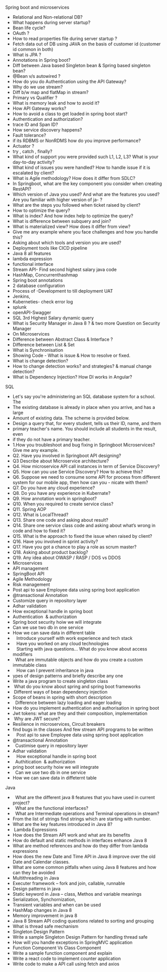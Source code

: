Spring boot and microservices


- Relational and Non-relational DB?
- What happens during server startup?
- Bean life cycle?
-  OAuth ?
- How to read properties file during server startup ?
- Fetch data out of DB using JAVA on the basis of customer id (customer id common in both)
- What is JPA ?
- Annotations in Spring boot?
- Diff between Java based Singleton bean & Spring based singleton bean?
- @Bean v/s autowired ?
- How do you do Authentication using the API Gateway?
- Why do we use stream?
- Diff b/w map and flatMap in stream?
- Primary vs Qualifier ?
- What is memory leak and how to avoid it?
- How API Gateway works?
- How to avoid a class to get loaded in spring boot start?
- Authentication and authorization?
- trace ID and Span ID?
- How service discovery happens?
- Fault tolerance?
- if its RDBMS or NonRDMS how do you improve performance?
- Actuator ?
- try , catch , finally?
- What kind of support you were provided such L1, L2, L3? What is your day-to-day activity?
- What kind of issues you were handled? How to handle issue if it is escalated by client?
- What is Agile methodology? How does it differ from SDLC?
- In Springboot, what are the key component you consider when creating RestAPI?
- Which version of Java you used? And what are the features you used? Are you familiar with higher version of ja- ?
- What are the steps you followed when ticket raised by client?
- How to optimize the query? 
- What is index? And how index help to optimize the query?
- What is difference between subquery and join?
- What is materialized view? How does it differ from view?
- Give me any example where you face challenges and how you handle this?
- Asking about which tools and version you are used?
- Deployment tools like CICD pipeline
- Java 8 all features 
- lambda expression
- functional interface
- Stream API- Find second highest salary java code
- HashMap, Concurrenthashmap
- Spring boot annotations
- 2 database configuration
- Process of -Development to till deployment UAT
- Jenkins, 
- Kuberneties- check error log
- splunk
- openAPI-Swagger
- SQL 3rd Highest Salary dynamic query
- What is Security Manager in Java 8 ? &  two more Question on Security Manager
- On Microservices
- Difference between Abstract Class & Interface ? 
- Difference between List & Set
- What is Synchronisation
- Showing Code - What is issue & How to resolve or fixed.
- What is change detection?
- How to change detection works? and strategies? & manual change detection?
- What is Dependency Injection? How DI works in Angular?


SQL

-  Let's say you're administering an SQL database system for a school. The 
-   The existing database is already in place when you arrive, and has a large
-   Amount of existing data. The scheme is provided below.
-  Design a query that, for every student, tells us their ID, name, and them
-  primary teacher's name. You should include all students in the result, even
-   if they do not have a primary teacher.
- 1.How you troubleshoot and bug fixing in Springboot Microservices? Give me any example.
- Q2. Have you involved in Springboot API designing?
- Q3 Describe about Microservice architecture?
- Q4. How microservice API call instances in term of Service Discovery?
- Q5. How can you use Service Discovery? How to achieve this?
- Q6. Suppose we need to consume some API for process from different system for our mobile app, then how can you - nicate with them?
- Q7. Do you have any cloud experience?
- Q8. Do you have any experience in Kubernate?
- Q9. How annotation work in springboot?
- Q10. When you required to create service class?
- Q11. Spring AOP
- Q12. What is LocalThread?
- Q13. Share one code and asking about result?
- Q14. Share one service class code and asking about what’s wrong in code and how to fixed it?
- Q15. What is the approach to fixed the issue when raised by client?
- Q16. Have you involved in sprint activity?
- Q17. Have you got a chance to play a role as scrum master?
- Q18. Asking about product backlog?
- Q19. Any idea about OWASP / RASP / DOS vs DDOS
- Microservices
- API management
- SpringBoot API
- Agile Methodology
- Risk management
- Post api to save Employee data using spring boot application
- @transactional Annotation
- Customize query in repository layer
- Adhar validation
- How exceptional handle in spring boot
- Authentication  & authorization
- Spring boot security hoiw we will integrate
- Can we use two db in one service
- How we can save data in different table
-    Introduce yourself with work experience and tech stack
-    Have you worked on any cloud technologies
-    Starting with java questions... What do you know about access modifiers
-   What are immutable objects and how do you create a custom immutable class
-    How can I prevent inheritance in java
- ypes of design patterns and briefly describe any one
- Write a java program to create singleton class
-  What do you know about spring and spring boot frameworks
-  Different ways of bean dependency injection
- Scope of beans in spring with short description
-   Difference between lazy loading and eager loading
- How do you implement authentication and authorisation in spring boot
- Jwt tokens: what are they and their composition, implementation
-  Why are JWT secure?
- Resilience in microservices, Circuit breakers
- find bugs in the classes And few stream API programs to be written
-    Post api to save Employee data using spring boot application
- @transactional Annotation
-   Custimise query in repository layer
-  Adhar validation
-    How exceptional handle in spring boot
-   Authitication  & authorization
- pring boot security hoiw we will integrate
-   Can we use two db in one service
-  How we can save data in diffeternt table


Java

-   What are the different java 8 features that you have used in current project? 
-   What are the functional interfaces?
-   What are Intermediate operations and Terminal operations in stream?
- From the list of strings find strings which are starting with number.
- What are the key features introduced in Java 8?
-  Lambda Expressions
- How does the Stream API work and what are its benefits
- How do default and static methods in interfaces enhance Java 8
- What are method references and how do they differ from lambda expressions
- How does the new Date and Time API in Java 8 improve over the old Date and Calendar classes.
- What are some common pitfalls when using Java 8 features and how can they be avoided
- Multithreading in Java
- Executer framework – fork and join, callable, runnable 
- Design patterns in java 
- Static keyword in Java – class, Methos and variable meanings 
- Serialization, Synchornization, 
- Transient variables and when can be used
- HashMap changes in Java 8
- Memory improvement in java 8
- Java 8 Stream API coding questions related to sorting and grouping
- What is thread safe mechanism
- Singleton Design Pattern
- Write a sample Singleton Design Pattern for handling thread safe
- How will you handle exceptions in SpringMVC application
- Function Component Vs Class Component
- Write a sample function component and explain
-  Write a react code to implement counter application
- Write code to make a API call using fetch and axios